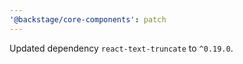 ```yaml
---
'@backstage/core-components': patch
---
```


Updated dependency `react-text-truncate` to `^0.19.0`.
